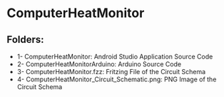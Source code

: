 # ComputerHeatMonitor

## **Folders:**
 * 1- ComputerHeatMonitor: Android Studio Application Source Code
 * 2- ComputerHeatMonitorArduino: Arduino Source Code
 * 3- ComputerHeatMonitor.fzz: Fritzing File of the Circuit Schema
 * 4- ComputerHeatMonitor_Circuit_Schematic.png: PNG Image of the Circuit Schema
  
